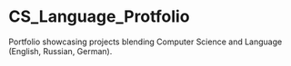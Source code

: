 # CS_Language_Protfolio
Portfolio showcasing projects blending Computer Science and Language (English, Russian, German).
